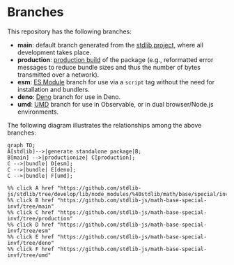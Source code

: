 <!--

@license Apache-2.0

Copyright (c) 2022 The Stdlib Authors.

Licensed under the Apache License, Version 2.0 (the "License");
you may not use this file except in compliance with the License.
You may obtain a copy of the License at

    http://www.apache.org/licenses/LICENSE-2.0

Unless required by applicable law or agreed to in writing, software
distributed under the License is distributed on an "AS IS" BASIS,
WITHOUT WARRANTIES OR CONDITIONS OF ANY KIND, either express or implied.
See the License for the specific language governing permissions and
limitations under the License.

-->

# Branches

This repository has the following branches:

-   **main**: default branch generated from the [stdlib project][stdlib-url], where all development takes place.
-   **production**: [production build][production-url] of the package (e.g., reformatted error messages to reduce bundle sizes and thus the number of bytes transmitted over a network).
-   **esm**: [ES Module][esm-url] branch for use via a `script` tag without the need for installation and bundlers.
-   **deno**: [Deno][deno-url] branch for use in Deno.
-   **umd**: [UMD][umd-url] branch for use in Observable, or in dual browser/Node.js environments.

The following diagram illustrates the relationships among the above branches:

```mermaid
graph TD;
A[stdlib]-->|generate standalone package|B;
B[main] -->|productionize| C[production];
C -->|bundle| D[esm];
C -->|bundle| E[deno];
C -->|bundle| F[umd];

%% click A href "https://github.com/stdlib-js/stdlib/tree/develop/lib/node_modules/%40stdlib/math/base/special/invf"
%% click B href "https://github.com/stdlib-js/math-base-special-invf/tree/main"
%% click C href "https://github.com/stdlib-js/math-base-special-invf/tree/production"
%% click D href "https://github.com/stdlib-js/math-base-special-invf/tree/esm"
%% click E href "https://github.com/stdlib-js/math-base-special-invf/tree/deno"
%% click F href "https://github.com/stdlib-js/math-base-special-invf/tree/umd"
```

[stdlib-url]: https://github.com/stdlib-js/stdlib/tree/develop/lib/node_modules/%40stdlib/math/base/special/invf
[production-url]: https://github.com/stdlib-js/math-base-special-invf/tree/production
[deno-url]: https://github.com/stdlib-js/math-base-special-invf/tree/deno
[umd-url]: https://github.com/stdlib-js/math-base-special-invf/tree/umd
[esm-url]: https://github.com/stdlib-js/math-base-special-invf/tree/esm